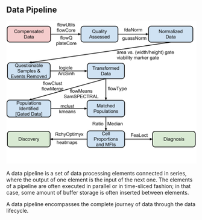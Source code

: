 ##  Data Pipeline

![](./resources/images/data/AutomatedFlowPipeline.svg.png) <!-- .element width="36%" -->

A data pipeline is a set of data processing elements connected in series, where the output of one element is the input of the next one. The elements of a pipeline are often executed in parallel or in time-sliced fashion; in that case, some amount of buffer storage is often inserted between elements.

A data pipeline encompasses the complete journey of data through the data lifecycle.
